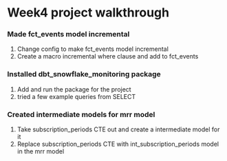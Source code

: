 # Week4 project walkthrough

### Made fct_events model incremental
1. Change config to make fct_events model incremental
2. Create a macro incremental where clause and add to fct_events

### Installed dbt_snowflake_monitoring package
1. Add and run the package for the project
2. tried a few example queries from SELECT

### Created intermediate models for mrr model
1. Take subscription_periods CTE out and create a intermediate model for it
2. Replace subscription_periods CTE with int_subscription_periods model in the mrr model

